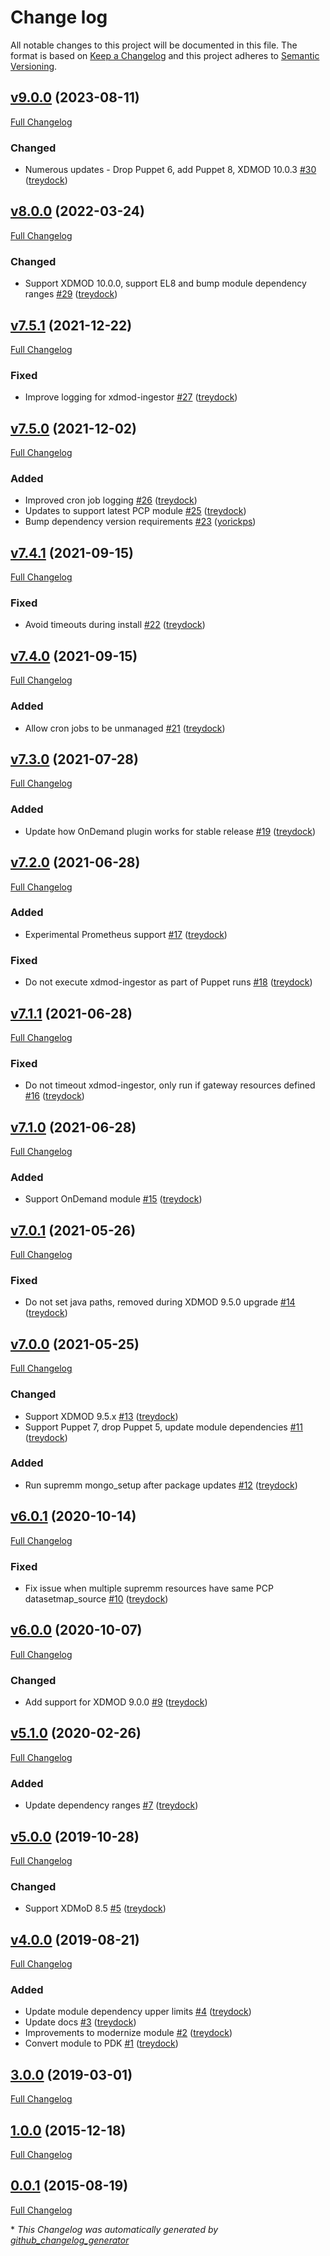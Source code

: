 # Change log

All notable changes to this project will be documented in this file. The format is based on [Keep a Changelog](http://keepachangelog.com/en/1.0.0/) and this project adheres to [Semantic Versioning](http://semver.org).

## [v9.0.0](https://github.com/treydock/puppet-module-xdmod/tree/v9.0.0) (2023-08-11)

[Full Changelog](https://github.com/treydock/puppet-module-xdmod/compare/v8.0.0...v9.0.0)

### Changed

- Numerous updates - Drop Puppet 6, add Puppet 8, XDMOD 10.0.3 [\#30](https://github.com/treydock/puppet-module-xdmod/pull/30) ([treydock](https://github.com/treydock))

## [v8.0.0](https://github.com/treydock/puppet-module-xdmod/tree/v8.0.0) (2022-03-24)

[Full Changelog](https://github.com/treydock/puppet-module-xdmod/compare/v7.5.1...v8.0.0)

### Changed

- Support XDMOD 10.0.0, support EL8 and bump module dependency ranges [\#29](https://github.com/treydock/puppet-module-xdmod/pull/29) ([treydock](https://github.com/treydock))

## [v7.5.1](https://github.com/treydock/puppet-module-xdmod/tree/v7.5.1) (2021-12-22)

[Full Changelog](https://github.com/treydock/puppet-module-xdmod/compare/v7.5.0...v7.5.1)

### Fixed

- Improve logging for xdmod-ingestor [\#27](https://github.com/treydock/puppet-module-xdmod/pull/27) ([treydock](https://github.com/treydock))

## [v7.5.0](https://github.com/treydock/puppet-module-xdmod/tree/v7.5.0) (2021-12-02)

[Full Changelog](https://github.com/treydock/puppet-module-xdmod/compare/v7.4.1...v7.5.0)

### Added

- Improved cron job logging [\#26](https://github.com/treydock/puppet-module-xdmod/pull/26) ([treydock](https://github.com/treydock))
- Updates to support latest PCP module [\#25](https://github.com/treydock/puppet-module-xdmod/pull/25) ([treydock](https://github.com/treydock))
- Bump dependency version requirements [\#23](https://github.com/treydock/puppet-module-xdmod/pull/23) ([yorickps](https://github.com/yorickps))

## [v7.4.1](https://github.com/treydock/puppet-module-xdmod/tree/v7.4.1) (2021-09-15)

[Full Changelog](https://github.com/treydock/puppet-module-xdmod/compare/v7.4.0...v7.4.1)

### Fixed

- Avoid timeouts during install [\#22](https://github.com/treydock/puppet-module-xdmod/pull/22) ([treydock](https://github.com/treydock))

## [v7.4.0](https://github.com/treydock/puppet-module-xdmod/tree/v7.4.0) (2021-09-15)

[Full Changelog](https://github.com/treydock/puppet-module-xdmod/compare/v7.3.0...v7.4.0)

### Added

- Allow cron jobs to be unmanaged [\#21](https://github.com/treydock/puppet-module-xdmod/pull/21) ([treydock](https://github.com/treydock))

## [v7.3.0](https://github.com/treydock/puppet-module-xdmod/tree/v7.3.0) (2021-07-28)

[Full Changelog](https://github.com/treydock/puppet-module-xdmod/compare/v7.2.0...v7.3.0)

### Added

- Update how OnDemand plugin works for stable release [\#19](https://github.com/treydock/puppet-module-xdmod/pull/19) ([treydock](https://github.com/treydock))

## [v7.2.0](https://github.com/treydock/puppet-module-xdmod/tree/v7.2.0) (2021-06-28)

[Full Changelog](https://github.com/treydock/puppet-module-xdmod/compare/v7.1.1...v7.2.0)

### Added

- Experimental Prometheus support [\#17](https://github.com/treydock/puppet-module-xdmod/pull/17) ([treydock](https://github.com/treydock))

### Fixed

- Do not execute xdmod-ingestor as part of Puppet runs [\#18](https://github.com/treydock/puppet-module-xdmod/pull/18) ([treydock](https://github.com/treydock))

## [v7.1.1](https://github.com/treydock/puppet-module-xdmod/tree/v7.1.1) (2021-06-28)

[Full Changelog](https://github.com/treydock/puppet-module-xdmod/compare/v7.1.0...v7.1.1)

### Fixed

- Do not timeout xdmod-ingestor, only run if gateway resources defined [\#16](https://github.com/treydock/puppet-module-xdmod/pull/16) ([treydock](https://github.com/treydock))

## [v7.1.0](https://github.com/treydock/puppet-module-xdmod/tree/v7.1.0) (2021-06-28)

[Full Changelog](https://github.com/treydock/puppet-module-xdmod/compare/v7.0.1...v7.1.0)

### Added

- Support OnDemand module [\#15](https://github.com/treydock/puppet-module-xdmod/pull/15) ([treydock](https://github.com/treydock))

## [v7.0.1](https://github.com/treydock/puppet-module-xdmod/tree/v7.0.1) (2021-05-26)

[Full Changelog](https://github.com/treydock/puppet-module-xdmod/compare/v7.0.0...v7.0.1)

### Fixed

- Do not set java paths, removed during XDMOD 9.5.0 upgrade [\#14](https://github.com/treydock/puppet-module-xdmod/pull/14) ([treydock](https://github.com/treydock))

## [v7.0.0](https://github.com/treydock/puppet-module-xdmod/tree/v7.0.0) (2021-05-25)

[Full Changelog](https://github.com/treydock/puppet-module-xdmod/compare/v6.0.1...v7.0.0)

### Changed

- Support XDMOD 9.5.x [\#13](https://github.com/treydock/puppet-module-xdmod/pull/13) ([treydock](https://github.com/treydock))
- Support Puppet 7, drop Puppet 5, update module dependencies [\#11](https://github.com/treydock/puppet-module-xdmod/pull/11) ([treydock](https://github.com/treydock))

### Added

- Run supremm mongo\_setup after package updates [\#12](https://github.com/treydock/puppet-module-xdmod/pull/12) ([treydock](https://github.com/treydock))

## [v6.0.1](https://github.com/treydock/puppet-module-xdmod/tree/v6.0.1) (2020-10-14)

[Full Changelog](https://github.com/treydock/puppet-module-xdmod/compare/v6.0.0...v6.0.1)

### Fixed

- Fix issue when multiple supremm resources have same PCP datasetmap\_source [\#10](https://github.com/treydock/puppet-module-xdmod/pull/10) ([treydock](https://github.com/treydock))

## [v6.0.0](https://github.com/treydock/puppet-module-xdmod/tree/v6.0.0) (2020-10-07)

[Full Changelog](https://github.com/treydock/puppet-module-xdmod/compare/v5.1.0...v6.0.0)

### Changed

- Add support for XDMOD 9.0.0 [\#9](https://github.com/treydock/puppet-module-xdmod/pull/9) ([treydock](https://github.com/treydock))

## [v5.1.0](https://github.com/treydock/puppet-module-xdmod/tree/v5.1.0) (2020-02-26)

[Full Changelog](https://github.com/treydock/puppet-module-xdmod/compare/v5.0.0...v5.1.0)

### Added

- Update dependency ranges [\#7](https://github.com/treydock/puppet-module-xdmod/pull/7) ([treydock](https://github.com/treydock))

## [v5.0.0](https://github.com/treydock/puppet-module-xdmod/tree/v5.0.0) (2019-10-28)

[Full Changelog](https://github.com/treydock/puppet-module-xdmod/compare/v4.0.0...v5.0.0)

### Changed

- Support XDMoD 8.5 [\#5](https://github.com/treydock/puppet-module-xdmod/pull/5) ([treydock](https://github.com/treydock))

## [v4.0.0](https://github.com/treydock/puppet-module-xdmod/tree/v4.0.0) (2019-08-21)

[Full Changelog](https://github.com/treydock/puppet-module-xdmod/compare/3.0.0...v4.0.0)

### Added

- Update module dependency upper limits [\#4](https://github.com/treydock/puppet-module-xdmod/pull/4) ([treydock](https://github.com/treydock))
- Update docs [\#3](https://github.com/treydock/puppet-module-xdmod/pull/3) ([treydock](https://github.com/treydock))
- Improvements to modernize module [\#2](https://github.com/treydock/puppet-module-xdmod/pull/2) ([treydock](https://github.com/treydock))
- Convert module to PDK [\#1](https://github.com/treydock/puppet-module-xdmod/pull/1) ([treydock](https://github.com/treydock))

## [3.0.0](https://github.com/treydock/puppet-module-xdmod/tree/3.0.0) (2019-03-01)

[Full Changelog](https://github.com/treydock/puppet-module-xdmod/compare/1.0.0...3.0.0)

## [1.0.0](https://github.com/treydock/puppet-module-xdmod/tree/1.0.0) (2015-12-18)

[Full Changelog](https://github.com/treydock/puppet-module-xdmod/compare/0.0.1...1.0.0)

## [0.0.1](https://github.com/treydock/puppet-module-xdmod/tree/0.0.1) (2015-08-19)

[Full Changelog](https://github.com/treydock/puppet-module-xdmod/compare/d2e483bba1f7cc0546b48bfc5a21a3b905cfdbfe...0.0.1)



\* *This Changelog was automatically generated by [github_changelog_generator](https://github.com/github-changelog-generator/github-changelog-generator)*
